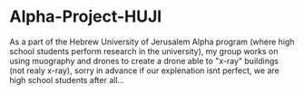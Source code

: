 # Alpha-Project-HUJI
As a part of the Hebrew University of Jerusalem Alpha program (where high school students perform research in the university), my group works on using muography and drones to create a drone able to "x-ray" buildings (not realy x-ray), sorry in advance if our explenation isnt perfect, we are high school students after all...
